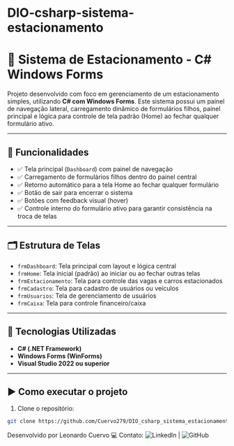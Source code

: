 # DIO-csharp-sistema-estacionamento

# 🚗 Sistema de Estacionamento - C# Windows Forms

Projeto desenvolvido com foco em gerenciamento de um estacionamento simples, utilizando **C# com Windows Forms**. Este sistema possui um painel de navegação lateral, carregamento dinâmico de formulários filhos, painel principal e lógica para controle de tela padrão (Home) ao fechar qualquer formulário ativo.

---

## 🧩 Funcionalidades

- ✅ Tela principal (`Dashboard`) com painel de navegação
- ✅ Carregamento de formulários filhos dentro do painel central
- ✅ Retorno automático para a tela Home ao fechar qualquer formulário
- ✅ Botão de sair para encerrar o sistema
- ✅ Botões com feedback visual (hover)
- ✅ Controle interno do formulário ativo para garantir consistência na troca de telas

---

## 🗂 Estrutura de Telas

- `frmDashboard`: Tela principal com layout e lógica central
- `frmHome`: Tela inicial (padrão) ao iniciar ou ao fechar outras telas
- `frmEstacionamento`: Tela para controle das vagas e carros estacionados
- `frmCadastro`: Tela para cadastro de usuários ou veículos
- `frmUsuarios`: Tela de gerenciamento de usuários
- `frmCaixa`: Tela para controle financeiro/caixa

---

## 📌 Tecnologias Utilizadas

- **C# (.NET Framework)**
- **Windows Forms (WinForms)**
- **Visual Studio 2022 ou superior**

---

## ▶️ Como executar o projeto

1. Clone o repositório:

```bash
git clone https://github.com/Cuervo279/DIO_csharp_sistema_estacionamento.git
```

Desenvolvido por Leonardo Cuervo 💻
Contato: ![LinkedIn](https://www.linkedin.com/in/leonardo-bastos-silva/) | ![GitHub](https://github.com/Cuervo279/)
